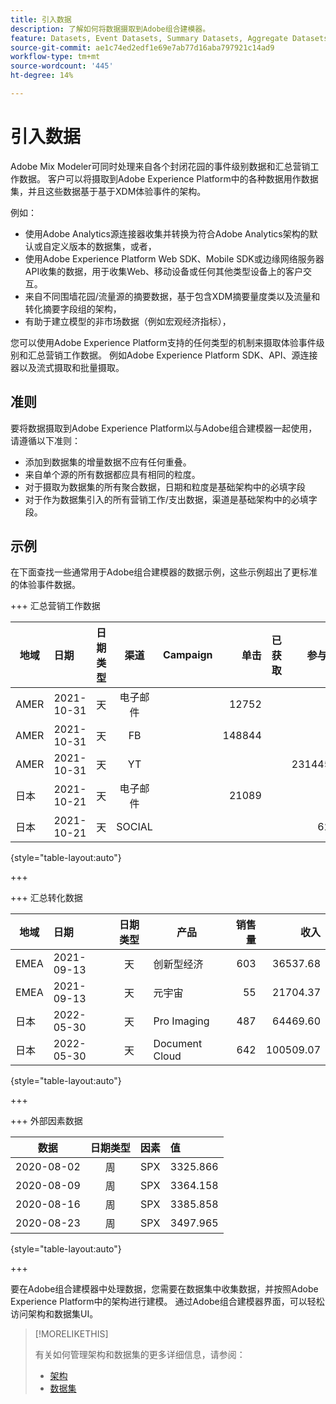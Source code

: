 ```yaml
---
title: 引入数据
description: 了解如何将数据摄取到Adobe组合建模器。
feature: Datasets, Event Datasets, Summary Datasets, Aggregate Datasets
source-git-commit: ae1c74ed2edf1e69e7ab77d16aba797921c14ad9
workflow-type: tm+mt
source-wordcount: '445'
ht-degree: 14%

---
```



# 引入数据

Adobe Mix Modeler可同时处理来自各个封闭花园的事件级别数据和汇总营销工作数据。 客户可以将摄取到Adobe Experience Platform中的各种数据用作数据集，并且这些数据基于基于XDM体验事件的架构。

例如：

* 使用Adobe Analytics源连接器收集并转换为符合Adobe Analytics架构的默认或自定义版本的数据集，或者，
* 使用Adobe Experience Platform Web SDK、Mobile SDK或边缘网络服务器API收集的数据，用于收集Web、移动设备或任何其他类型设备上的客户交互。
* 来自不同围墙花园/流量源的摘要数据，基于包含XDM摘要量度类以及流量和转化摘要字段组的架构，
* 有助于建立模型的非市场数据（例如宏观经济指标），

您可以使用Adobe Experience Platform支持的任何类型的机制来摄取体验事件级别和汇总营销工作数据。 例如Adobe Experience Platform SDK、API、源连接器以及流式摄取和批量摄取。


## 准则

要将数据摄取到Adobe Experience Platform以与Adobe组合建模器一起使用，请遵循以下准则：

* 添加到数据集的增量数据不应有任何重叠。
* 来自单个源的所有数据都应具有相同的粒度。
* 对于摄取为数据集的所有聚合数据，日期和粒度是基础架构中的必填字段
* 对于作为数据集引入的所有营销工作/支出数据，渠道是基础架构中的必填字段。


## 示例

在下面查找一些通常用于Adobe组合建模器的数据示例，这些示例超出了更标准的体验事件数据。

+++ 汇总营销工作数据

| 地域 | 日期 | 日期类型 | 渠道 | Campaign | 单击 | 已获取 | 参与度 | 印象 | Open | 已拥有 | 已发送 |
|---|:--|---|:---:|---|--:|---|--:|---|---|---|--:|
| AMER | 2021-10-31 | 天 | 电子邮件 | | 12752 | | | | | | 1132945 |
| AMER | 2021-10-31 | 天 | FB | | 148844 | | | | | | |
| AMER | 2021-10-31 | 天 | YT | | | | 2314452 | | | | |
| 日本 | 2021-10-21 | 天 | 电子邮件 | | 21089 | | | | | | 3283626 |
| 日本 | 2021-10-21 | 天 | SOCIAL | | | | 621 | | | | |

{style="table-layout:auto"}

+++

+++ 汇总转化数据

| 地域 | 日期 | 日期类型 | 产品 | 销售量 | 收入 |
|---|:---|:---:|---|--:|--:|
| EMEA | 2021-09-13 | 天 | 创新型经济 | 603 | 36537.68 |
| EMEA | 2021-09-13 | 天 | 元宇宙 | 55 | 21704.37 |
| 日本 | 2022-05-30 | 天 | Pro Imaging | 487 | 64469.60 |
| 日本 | 2022-05-30 | 天 | Document Cloud | 642 | 100509.07 |

{style="table-layout:auto"}

+++

+++ 外部因素数据

| 数据 | 日期类型 | 因素 | 值 |
|---|:---:|:---:|:---|
| 2020-08-02 | 周 | SPX | 3325.866 |
| 2020-08-09 | 周 | SPX | 3364.158 |
| 2020-08-16 | 周 | SPX | 3385.858 |
| 2020-08-23 | 周 | SPX | 3497.965 |

{style="table-layout:auto"}

+++

要在Adobe组合建模器中处理数据，您需要在数据集中收集数据，并按照Adobe Experience Platform中的架构进行建模。 通过Adobe组合建模器界面，可以轻松访问架构和数据集UI。

>[!MORELIKETHIS]
>
>有关如何管理架构和数据集的更多详细信息，请参阅：
>
>* [架构](schemas.md)
>* [数据集](datasets.md)
